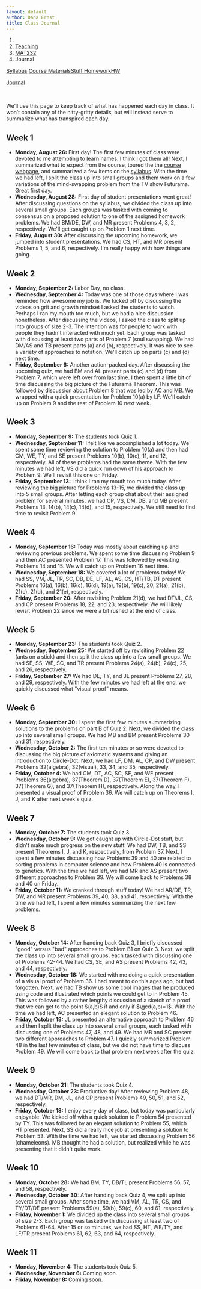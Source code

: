 ```yaml
---
layout: default
author: Dana Ernst
title: Class Journal
---
```


<ol class="breadcrumb">
  <li><a href="/"><i class="fa fa-home"></i></a></li>
  <li><a href="/teaching/">Teaching</a></li>
  <li><a href="/teaching/mat232f19">MAT232</a></li>
  <li class="active">Journal</li>
</ol>

<div class="row">
<div class="col-xs-12">
<div class="btn-group btn-group-justified">
<a class="btn btn-default btn-success" href="{{site.baseurl}}/teaching/mat232f19/syllabus/">Syllabus</a>

<a class="btn btn-default btn-primary" href="{{site.baseurl}}/teaching/mat232f19/materials/">
<span class="hidden-xs">Course Materials</span><span class="visible-xs">Stuff</span>
</a>

<a class="btn btn-default btn-warning" href="{{site.baseurl}}/teaching/mat232f19/homework/">
<span class="hidden-xs">Homework</span><span class="visible-xs">HW</span>
</a>

<a class="btn btn-default btn-info" href="{{site.baseurl}}/teaching/mat232f19/journal/">Journal</a>
</div>
</div>
</div>

<br>

We’ll use this page to keep track of what has happened each day in class. It won’t contain any of the nitty-gritty details, but will instead serve to summarize what has transpired each day.

## Week 1 ##

<ul class="fa-ul">
  <li><i class="fa-li far fa-calendar-check"></i><b>Monday, August 26:</b> First day! The first few minutes of class were devoted to me attempting to learn names. I think I got them all! Next, I summarized what to expect from the course, toured the the <a href="{{site.baseurl}}/teaching/mat232f19/">course webpage</a>, and summarized a few items on the <a href="{{site.baseurl}}/teaching/mat232f19/syllabus/">syllabus</a>. With the time we had left, I split the class up into small groups and them work on a few variations of the mind-swapping problem from the TV show Futurama.  Great first day.</li>
  <li><i class="fa-li far fa-calendar-check"></i><b>Wednesday, August 28:</b> First day of student presentations went great! After discussing questions on the syllabus, we divided the class up into several small groups.  Each groups was tasked with coming to consensus on a proposed solution to one of the assigned homework problems.  We had BM/DE, DW, and MR present Problems 4, 3, 2, respectively.  We'll get caught up on Problem 1 next time.</li>
  <li><i class="fa-li far fa-calendar-check"></i><b>Friday, August 30:</b> After discussing the upcoming homework, we jumped into student presentations.  We had CS, HT, and MR present Problems 1, 5, and 6, respectively.  I'm really happy with how things are going.</li>
</ul>

## Week 2 ##

<ul class="fa-ul">
  <li><i class="fa-li far fa-calendar-check"></i><b>Monday, September 2:</b> Labor Day, no class.</li>
  <li><i class="fa-li far fa-calendar-check"></i><b>Wednesday, September 4:</b> Today was one of those days where I was reminded how awesome my job is.  We kicked off by discussing the videos on grit and growth mindset I asked the students to watch.  Perhaps I ran my mouth too much, but we had a nice discussion nonetheless.  After discussing the videos, I asked the class to split up into groups of size 2-3.  The intention was for people to work with people they hadn't interacted with much yet.  Each group was tasked with discussing at least two parts of Problem 7 (soul swapping).  We had DM/AS and TB present parts (a) and (b), respectively.  It was nice to see a variety of approaches to notation.  We'll catch up on parts (c) and (d) next time.</li>
  <li><i class="fa-li far fa-calendar-check"></i><b>Friday, September 6:</b> Another action-packed day. After discussing the upcoming quiz, we had BM and AL present parts (c) and (d) from Problem 7, which were left over from last time. I then spent a little bit of time discussing the big picture of the Futurama Theorem. This was followed by discussion about Problem 8 that was led by AC and MB. We wrapped with a quick presentation for Problem 10(a) by LF. We'll catch up on Problem 9 and the rest of Problem 10 next week.</li>
</ul>

## Week 3 ##

<ul class="fa-ul">
  <li><i class="fa-li far fa-calendar-check"></i><b>Monday, September 9:</b> The students took Quiz 1.</li>
  <li><i class="fa-li far fa-calendar-check"></i><b>Wednesday, September 11:</b> I felt like we accomplished a lot today. We spent some time reviewing the solution to Problem 10(a) and then had CM, WE, TY, and SE present Problems 10(b), 10(c), 11, and 12, respectively. All of these problems had the same theme. With the few minutes we had left, VS did a quick run down of his approach to Problem 9. We'll revisit this one on Friday.</li>
  <li><i class="fa-li far fa-calendar-check"></i><b>Friday, September 13:</b> I think I ran my mouth too much today. After reviewing the big picture for Problems 13-15, we divided the class up into 5 small groups. After letting each group chat about their assigned problem for several minutes, we had CP, VS, DM, DB, and MB present Problems 13, 14(b), 14(c), 14(d), and 15, respectively.  We still need to find time to revisit Problem 9.</li>
</ul>

## Week 4 ##

<ul class="fa-ul">
  <li><i class="fa-li far fa-calendar-check"></i><b>Monday, September 16:</b> Today was mostly about catching up and reviewing previous problems.  We spent some time discussing Problem 9 and then AC presented Problem 17. This was followed by revisiting Problems 14 and 15. We will catch up on Problem 16 next time.</li>
  <li><i class="fa-li far fa-calendar-check"></i><b>Wednesday, September 18:</b> We covered a lot of problems today! We had SS, VM, JL, TR, SC, DB, DE, LF, AL, AS, CS, HT/TB, DT present Problems 16(a), 16(b), 16(c), 16(d), 19(a), 19(b), 19(c), 20, 21(a), 21(b), 21(c), 21(d), and 21(e), respectively.</li>
  <li><i class="fa-li far fa-calendar-check"></i><b>Friday, September 20:</b> After revisiting Problem 21(d), we had DT/JL, CS, and CP present Problems 18, 22, and 23, respectively. We will likely revisit Problem 22 since we were a bit rushed at the end of class.</li>
</ul>

## Week 5 ##

<ul class="fa-ul">
  <li><i class="fa-li far fa-calendar-check"></i><b>Monday, September 23:</b> The students took Quiz 2.</li>
  <li><i class="fa-li far fa-calendar-check"></i><b>Wednesday, September 25:</b> We started off by revisiting Problem 22 (ants on a stick) and then split the class up into a few small groups.  We had SE, SS, WE, SC, and TR present Problems 24(a), 24(b), 24(c), 25, and 26, respectively.</li>
  <li><i class="fa-li far fa-calendar-check"></i><b>Friday, September 27:</b> We had DE, TY, and JL present Problems 27, 28, and 29, respectively. With the few minutes we had left at the end, we quickly discussed what "visual proof" means.</li>
</ul>

## Week 6 ##

<ul class="fa-ul">
  <li><i class="fa-li far fa-calendar-check"></i><b>Monday, September 30:</b> I spent the first few minutes summarizing solutions to the problems on part B of Quiz 2. Next, we divided the class up into several small groups.  We had MB and BM present Problems 30 and 31, respectively.</li>
  <li><i class="fa-li far fa-calendar-check"></i><b>Wednesday, October 2:</b> The first ten minutes or so were devoted to discussing the big picture of axiomatic systems and giving an introduction to Circle-Dot. Next, we had LF, DM, AL, CP, and DW present Problems 32(algebra), 32(visual), 33, 34, and 35, respectively.</li>
  <li><i class="fa-li far fa-calendar-check"></i><b>Friday, October 4:</b> We had CM, DT, AC, SC, SE, and WE present Problems 36(algebra), 37(Theorem D), 37(Theorem E), 37(Theorem F), 37(Theorem G), and 37(Theorem H), respectively. Along the way, I presented a visual proof of Problem 36. We will catch up on Theorems I, J, and K after next week's quiz.</li>
</ul>

## Week 7 ##

<ul class="fa-ul">
  <li><i class="fa-li far fa-calendar-check"></i><b>Monday, October 7:</b> The students took Quiz 3.</li>
  <li><i class="fa-li far fa-calendar-check"></i><b>Wednesday, October 9:</b> We got caught up with Circle-Dot stuff, but didn't make much progress on the new stuff.  We had DW, TB, and SS present Theorems I, J, and K, respectively, from Problem 37.  Next, I spent a few minutes discussing how Problems 39 and 40 are related to sorting problems in computer science and how Problem 40 is connected to genetics. With the time we had left, we had MR and AS present two different approaches to Problem 39. We will come back to Problems 38 and 40 on Friday.</li>
  <li><i class="fa-li far fa-calendar-check"></i><b>Friday, October 11:</b> We cranked through stuff today! We had AR/DE, TR, DW, and MR present Problems 39, 40, 38, and 41, respectively. With the time we had left, I spent a few minutes summarizing the next few problems.</li>
</ul>

## Week 8 ##

<ul class="fa-ul">
  <li><i class="fa-li far fa-calendar-check"></i><b>Monday, October 14:</b> After handing back Quiz 3, I briefly discussed "good" versus "bad" approaches to Problem B1 on Quiz 3. Next, we split the class up into several small groups, each tasked with discussing one of Problems 42-44.  We had CS, SE, and AS present Problems 42, 43, and 44, respectively.</li>
  <li><i class="fa-li far fa-calendar-check"></i><b>Wednesday, October 16:</b> We started with me doing a quick presentation of a visual proof of Problem 36.  I had meant to do this ages ago, but had forgotten. Next, we had TB show us some cool images that he produced using code and illustrated which points we could get to in Problem 45. This was followed by a rather lengthy discussion of a sketch of a proof that we can get to the point $(a,b)$ if and only if $\gcd(a,b)=1$. With the time we had left, AC presented an elegant solution to Problem 46.</li>
  <li><i class="fa-li far fa-calendar-check"></i><b>Friday, October 18:</b> JL presented an alternative approach to Problem 46 and then I split the class up into several small groups, each tasked with discussing one of Problems 47, 48, and 49.  We had MB and SC present two different approaches to Problem 47. I quickly summarized Problem 48 in the last few minutes of class, but we did not have time to discuss Problem 49. We will come back to that problem next week after the quiz.</li>
</ul>

## Week 9 ##

<ul class="fa-ul">
  <li><i class="fa-li far fa-calendar-check"></i><b>Monday, October 21:</b> The students took Quiz 4.</li>
  <li><i class="fa-li far fa-calendar-check"></i><b>Wednesday, October 23:</b> Productive day!  After reviewing Problem 48, we had DT/MR, DM, JL, and CP present Problems 49, 50, 51, and 52, respectively.</li>
  <li><i class="fa-li far fa-calendar-check"></i><b>Friday, October 18:</b> I enjoy every day of class, but today was particularly enjoyable.  We kicked off with a quick solution to Problem 54 presented by TY.  This was followed by an elegant solution to Problem 55, which HT presented. Next, SS did a really nice job at presenting a solution to Problem 53.  With the time we had left, we started discussing Problem 56 (chameleons). MB thought he had a solution, but realized while he was presenting that it didn't quite work.</li>
</ul>

## Week 10 ##

<ul class="fa-ul">
  <li><i class="fa-li far fa-calendar-check"></i><b>Monday, October 28:</b> We had BM, TY, DB/TL present Problems 56, 57, and 58, respectively.</li>
  <li><i class="fa-li far fa-calendar-check"></i><b>Wednesday, October 30:</b> After handing back Quiz 4, we split up into several small groups. After some time, we had VM, AL, TR, CS, and TY/DT/DE present Problems 59(a), 59(b), 59(c), 60, and 61, respectively.</li>
  <li><i class="fa-li far fa-calendar-check"></i><b>Friday, November 1:</b> We divided up the class into several small groups of size 2-3.  Each group was tasked with discussing at least two of Problems 61-64.  After 15 or so minutes, we had SS, HT, WE/TY, and LF/TR present Problems 61, 62, 63, and 64, respectively.</li>
</ul>

## Week 11 ##

<ul class="fa-ul">
  <li><i class="fa-li far fa-calendar-check"></i><b>Monday, November 4:</b> The students took Quiz 5.</li>
  <li><i class="fa-li far fa-calendar-check"></i><b>Wednesday, November 6:</b> Coming soon.</li>
  <li><i class="fa-li far fa-calendar-check"></i><b>Friday, November 8:</b> Coming soon.</li>
</ul>
